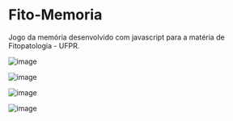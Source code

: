 # Fito-Memoria
Jogo da memória desenvolvido com javascript para a matéria de Fitopatologia - UFPR. 




![image](https://user-images.githubusercontent.com/50418764/93025966-c714ed80-f5d8-11ea-921e-23a215a71559.png)

![image](https://user-images.githubusercontent.com/50418764/85964443-19f2e780-b990-11ea-98cd-62d88da7c035.png)

![image](https://user-images.githubusercontent.com/50418764/85964496-3ee75a80-b990-11ea-89a6-fee43f5ef749.png)

![image](https://user-images.githubusercontent.com/50418764/85964518-4b6bb300-b990-11ea-9f88-9c58c44dd458.png)
